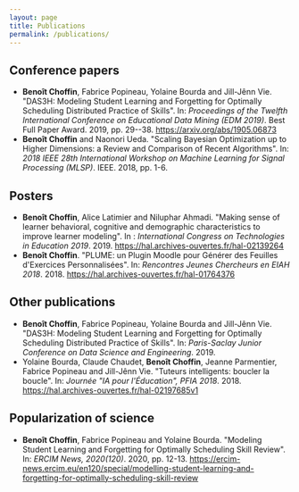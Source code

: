 ```yaml
---
layout: page
title: Publications
permalink: /publications/
---
```


## Conference papers

* **Benoît Choffin**, Fabrice Popineau, Yolaine Bourda and Jill-Jênn Vie. "DAS3H: Modeling Student Learning and Forgetting for Optimally Scheduling Distributed Practice of Skills". In: *Proceedings of the Twelfth International Conference on Educational Data Mining (EDM 2019)*. Best Full Paper Award. 2019, pp. 29--38. <https://arxiv.org/abs/1905.06873>
* **Benoît Choffin** and Naonori Ueda. "Scaling Bayesian Optimization up to Higher Dimensions: a Review and Comparison of Recent Algorithms". In: *2018 IEEE 28th International Workshop on Machine Learning for Signal Processing (MLSP)*. IEEE. 2018, pp. 1-6.

## Posters
* **Benoît Choffin**, Alice Latimier and Niluphar Ahmadi. "Making sense of learner behavioral, cognitive and demographic characteristics to improve learner modeling". In : *International Congress on Technologies in Education 2019*. 2019. <https://hal.archives-ouvertes.fr/hal-02139264>
* **Benoît Choffin**. "PLUME: un Plugin Moodle pour Générer des Feuilles d'Exercices Personnalisées". In: *Rencontres Jeunes Chercheurs en EIAH 2018*. 2018. <https://hal.archives-ouvertes.fr/hal-01764376>

## Other publications
* **Benoît Choffin**, Fabrice Popineau, Yolaine Bourda and Jill-Jênn Vie. "DAS3H: Modeling Student Learning and Forgetting for Optimally Scheduling Distributed Practice of Skills". In: *Paris-Saclay Junior Conference on Data Science and Engineering*. 2019.
* Yolaine Bourda, Claude Chaudet, **Benoît Choffin**, Jeanne Parmentier, Fabrice Popineau and Jill-Jênn Vie. "Tuteurs intelligents: boucler la boucle". In: *Journée "IA pour l'Éducation", PFIA 2018*. 2018. <https://hal.archives-ouvertes.fr/hal-02197685v1>

## Popularization of science
* **Benoît Choffin**, Fabrice Popineau and Yolaine Bourda. "Modeling Student Learning and Forgetting for Optimally Scheduling Skill Review". In: *ERCIM News, 2020(120)*. 2020, pp. 12-13. <https://ercim-news.ercim.eu/en120/special/modelling-student-learning-and-forgetting-for-optimally-scheduling-skill-review>